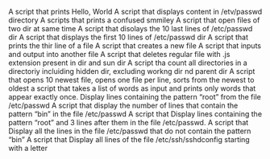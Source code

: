 A script that prints Hello, World
A script that displays content in /etv/passwd directory
A scripts that prints a confused smmiley
A script that open files of two dir at same time
A script that disolays the 10 last lines of /etc/passwd dir
A script that displays the first 10 lines of /etc/passwd dir
A script that prints the thir line of a file
A script that creates a new file
A script that  inputs and output into another file
A script that deletes regular file with .js extension present in dir and sun dir
A script tha count all directories in a directoriy incluiding hidden dir, excluding workng dir nd parent dir
A script that opens 10 newest file, opens one file per line, sorts from the newest to oldest 
a script that takes a list of words as input and prints only words that appear exactly once.
Display lines containing the pattern “root” from the file /etc/passwd
A script that display the number of lines that contain the pattern “bin” in the file /etc/passwd
A script that Display lines containing the pattern “root” and 3 lines after them in the file /etc/passwd.
A script that Display all the lines in the file /etc/passwd that do not contain the pattern “bin”
A script that Display all lines of the file /etc/ssh/sshdconfig starting with a letter
